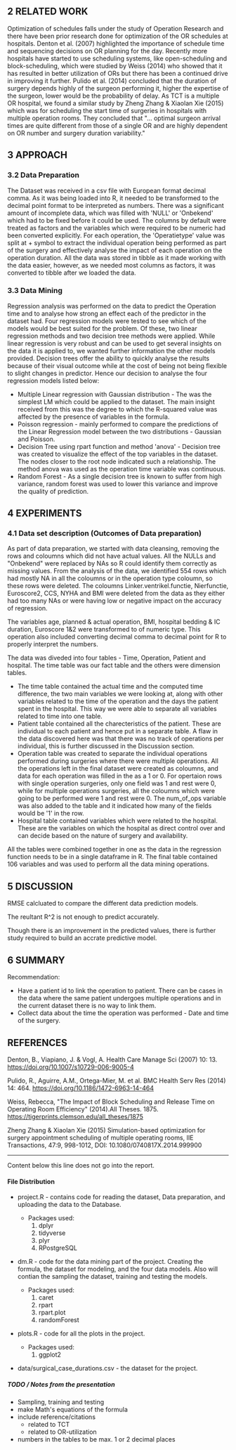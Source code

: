 
## 2 RELATED WORK

Optimization of schedules falls under the study of Operation Research and there have been prior research done for optimization of the OR schedules at hospitals. Denton et al. (2007) highlighted the importance of schedule time and sequencing decisions on OR planning for the day. Recently more hospitals have started to use scheduling systems, like open-scheduling and block-scheduling, which were studied by Weiss (2014) who showed that it has resulted in better utilization of ORs but there has been a continued drive in improving it further. Pulido et al. (2014) concluded that the duration of surgery depends highly of the surgeon performing it, higher the expertise of the surgeon, lower would be the probability of delay. As TCT is a multiple OR hospital, we found a similar study by Zheng Zhang & Xiaolan Xie (2015) which was for scheduling the start time of surgeries in hospitals with multiple operation rooms. They concluded that "... optimal surgeon arrival times are quite different from those of a single OR and are highly dependent on OR number and surgery duration variability." 

## 3 APPROACH


### 3.2 Data Preparation

The Dataset was received in a csv file with European format decimal comma. As it was being loaded into R, it needed to be transformed to the decimal point format to be interpreted as numbers. There was a significant amount of incomplete data, which was filled with 'NULL' or 'Onbekend' which had to be fixed before it could be used. The columns by default were treated as factors and the variables which were required to be numeric had been converted explicitly. For each operation, the 'Operatietype' value was split at + symbol to extract the individual operation being performed as part of the surgery and effectively analyse the impact of each operation on the operation duration. All the data was stored in tibble as it made working with the data easier, however, as we needed most columns as factors, it was converted to tibble after we loaded the data.

### 3.3 Data Mining

Regression analysis was performed on the data to predict the Operation time and to analyse how strong an effect each of the predictor in the dataset had. Four regression models were tested to see which of the models would be best suited for the problem. Of these, two  linear regression methods and two decision tree methods were applied. While linear regression is very robust and can be used to get several insights on the data it is applied to, we wanted further information the other models provided. Decision trees offer the ability to quickly analyse the results because of their visual outcome while at the cost of being not being flexible to slight changes in predictor. Hence our decision to analyse the four regression models listed below: 
- Multiple Linear regression with Gaussian distribution - The was the simplest LM which could be applied to the dataset. The main insight received from this was the degree to which the R-squared value was affected by the presence of variables in the formula. 
- Poisson regression - mainly performed to compare the predictions of the Linear Regression model between the two distributions - Gaussian and Poisson. 
- Decision Tree using rpart function and method 'anova' - Decision tree was created to visualize the effect of the top variables in the dataset. The nodes closer to the root node indicated such a relationship. The method anova was used as the operation time variable was continuous. 
- Random Forest - As a single decision tree is known to suffer from high variance, random forest was used to lower this variance and improve the quality of prediction. 



## 4 EXPERIMENTS

### 4.1 Data set description (Outcomes of Data preparation)

As part of data preparation, we started with data cleansing, removing the rows and coloumns which did not have actual values. All the NULLs and "Onbekend" were replaced by NAs so R could identify them correctly as missing values. From the analysis of the data, we identified 554 rows which had mostly NA in all the coloumns or in the operation type coloumn, so these rows were deleted. The coloumns Linker.ventrikel.functie, Nierfunctie, Euroscore2, CCS, NYHA and BMI were deleted from the data as they either had too many NAs or were having low or negative impact on the accuracy of regression. 

The variables age, planned & actual operation, BMI, hospital bedding & IC duration, Euroscore 1&2 were transformed to of numeric type. This operation also included converting decimal comma to decimal point for R to properly interpret the numbers. 

The data was diveded into four tables - Time, Operation, Patient and hospital. The time table was our fact table and the others were dimension tables. 
-  The time table contained the actual time and the computed time difference, the two main variables we were looking at, along with other variables related to the time of the operation and the days the patient spent in the hospital. This way we were able to separate all variables related to time into one table.
- Patient table contained all the charecteristics of the patient. These are individual to each patient and hence put in a separate table. A flaw in the data discovered here was that there was no track of operations per individual, this is further discussed in the Discussion section. 
- Operation table was created to separate the individual operations performed during surgeries where there were multiple operations. All the operations left in the final dataset were created as coloumns, and data for each operation was filled in the as a 1 or 0. For opertaion rows with single operation surgeries, only one field was 1 and rest were 0, while for multiple operations surgeries, all the coloumns which were going to be performed were 1 and rest were 0. The num_of_ops variable was also added to the table and it indicated how many of the fields would be '1' in the row. 
- Hospital table contained variables which were related to the hospital. These are the variables on which the hospital as direct control over and can decide based on the nature of surgery and availability. 

All the tables were combined together in one as the data in the regression function needs to be in a single dataframe in R. The final table contained 106 variables and was used to perform all the data mining operations. 



## 5 DISCUSSION

RMSE calcluated to compare the different data prediction models. 

The reultant R^2 is not enough to predict accurately. 

Though there is an improvement in the predicted values, there is further study required to build an accrate predictive model.  



## 6 SUMMARY 

Recommendation:
- Have a patient id to link the operation to patient. There can be cases in the data where the same patient undergoes multiple operations and in the current dataset there is no way to link them. 
- Collect data about the time the operation was performed - Date and time of the surgery. 

## REFERENCES 

Denton, B., Viapiano, J. & Vogl, A. Health Care Manage Sci (2007) 10: 13. https://doi.org/10.1007/s10729-006-9005-4 

Pulido, R., Aguirre, A.M., Ortega-Mier, M. et al. BMC Health Serv Res (2014) 14: 464. https://doi.org/10.1186/1472-6963-14-464 

Weiss, Rebecca, "The Impact of Block Scheduling and Release Time on Operating Room Efficiency" (2014).All Theses. 1875. https://tigerprints.clemson.edu/all_theses/1875

Zheng Zhang & Xiaolan Xie (2015) Simulation-based optimization for surgery appointment scheduling of multiple operating rooms, IIE Transactions, 47:9, 998-1012, DOI: 10.1080/0740817X.2014.999900 


---------------------
Content below this line does not go into the report.


#### File Distribution

- project.R - contains code for reading the dataset, Data preparation, and uploading the data to the Database.
  - Packages used:
     1. dplyr
     2. tidyverse
     3. plyr
     5. RPostgreSQL
    
    
- dm.R - code for the data mining part of the project. Creating the formula, the dataset for modeling, and the four data models. Also will contian the sampling the dataset, training and testing the models.
  - Packages used:
    1. caret
    2. rpart
    3. rpart.plot
    4. randomForest

- plots.R - code for all the plots in the project. 
  - Packages used:
    1. ggplot2
    
- data/surgical_case_durations.csv - the dataset for the project.

##### TODO / Notes from the presentation 

- Sampling, training and testing
- make Math's equations of the formula
- include reference/citations
  - related to TCT
  - related to OR-utilization
- numbers in the tables to be max. 1 or 2 decimal places
